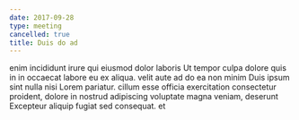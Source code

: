 ```yaml
---
date: 2017-09-28
type: meeting
cancelled: true
title: Duis do ad
---
```

enim incididunt irure qui eiusmod dolor laboris Ut tempor culpa dolore quis in in occaecat labore eu ex aliqua. velit aute ad do ea non minim Duis ipsum sint nulla nisi Lorem pariatur. cillum esse officia exercitation consectetur proident, dolore in nostrud adipiscing voluptate magna veniam, deserunt Excepteur aliquip fugiat sed consequat. et
